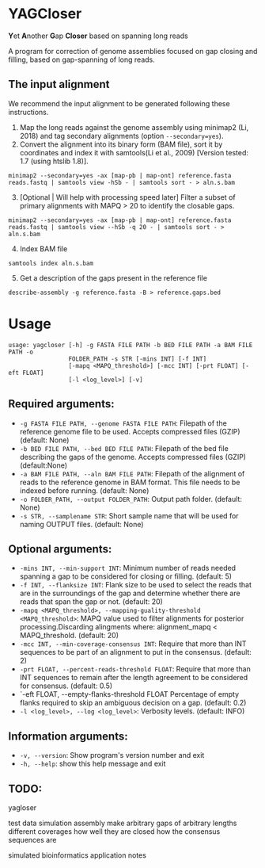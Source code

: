 # YAGCloser

**Y**et **A**nother **G**ap **Closer** based on spanning long reads

A program for correction of genome assemblies focused on gap closing and filling, based on gap-spanning of long reads.

## The input alignment

We recommend the input alignment to be generated following these instructions. 

1. Map the long reads against the genome assembly using minimap2 (Li, 2018) and tag secondary alignments (option `--secondary=yes`). 
2. Convert the alignment into its binary form (BAM file), sort it by coordinates and index it with samtools(Li et al., 2009) [Version tested: 1.7 (using htslib  1.8)]. 

```
minimap2 --secondary=yes -ax [map-pb | map-ont] reference.fasta reads.fastq | samtools view -hSb - | samtools sort - > aln.s.bam
```

3. [Optional | Will help with processing speed later] Filter a subset of primary alignments with MAPQ > 20 to identify the closable gaps. 

```
minimap2 --secondary=yes -ax [map-pb | map-ont] reference.fasta reads.fastq | samtools view --hSb -q 20 - | samtools sort - > aln.s.bam
```

4. Index BAM file

```
samtools index aln.s.bam
```

5. Get a description of the gaps present in the reference file

```
describe-assembly -g reference.fasta -B > reference.gaps.bed
```

# Usage

```
usage: yagcloser [-h] -g FASTA FILE PATH -b BED FILE PATH -a BAM FILE PATH -o
                 FOLDER_PATH -s STR [-mins INT] [-f INT]
                 [-mapq <MAPQ_threshold>] [-mcc INT] [-prt FLOAT] [-eft FLOAT]
                 [-l <log_level>] [-v]
```




## Required arguments:
 - `-g FASTA FILE PATH, --genome FASTA FILE PATH`: Filepath of the reference genome file to be used. Accepts compressed files (GZIP) (default: None)
 - `-b BED FILE PATH, --bed BED FILE PATH`: Filepath of the bed file describing the gaps of the genome. Accepts compressed files (GZIP) (default:None)
- `-a BAM FILE PATH, --aln BAM FILE PATH`: Filepath of the alignment of reads to the reference genome in BAM format. This file needs to be indexed before running. (default: None)
- `-o FOLDER_PATH, --output FOLDER_PATH`: Output path folder. (default: None)
- `-s STR, --samplename STR`:  Short sample name that will be used for naming OUTPUT files. (default: None)

## Optional arguments:
- `-mins INT, --min-support INT`: Minimum number of reads needed spanning a gap to be considered for closing or filling. (default: 5)
- `-f INT, --flanksize INT`: Flank size to be used to select the reads that are in the surroundings of the gap and determine whether there are reads that span the gap or not. (default: 20)
- `-mapq <MAPQ_threshold>, --mapping-guality-threshold <MAPQ_threshold>`: MAPQ value used to filter alignments for posterior processing.Discarding alingments where: alignment_mapq < MAPQ_threshold. (default: 20)
- `-mcc INT, --min-coverage-consensus INT`: Require that more than INT sequences to be part of an alignment to put in the consensus. (default: 2)
- `-prt FLOAT, --percent-reads-threshold FLOAT`: Require that more than INT sequences to remain after the length agreement to be considered for consensus. (default: 0.5)
- `-eft FLOAT, --empty-flanks-threshold FLOAT Percentage of empty flanks required to skip an ambiguous decision on a gap. (default: 0.2)
- `-l <log_level>, --log <log_level>`:  Verbosity levels. (default: INFO)

## Information arguments:
- `-v, --version`: Show program's version number and exit
- `-h, --help`: show this help message and exit



## TODO: 
yagloser

test data
simulation 
assembly
make arbitrary gaps of arbitrary lengths
different coverages
how well they are closed
how the consensus sequences are

simulated
bioinformatics application notes


